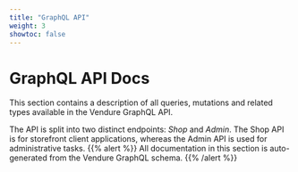 ```yaml
---
title: "GraphQL API"
weight: 3
showtoc: false
---
```


# GraphQL API Docs

This section contains a description of all queries, mutations and related types available in the Vendure GraphQL API.

The API is split into two distinct endpoints: *Shop* and *Admin*. The Shop API is for storefront client applications, whereas the Admin API is used for administrative tasks.
{{% alert %}}
All documentation in this section is auto-generated from the Vendure GraphQL schema.
{{% /alert %}}

